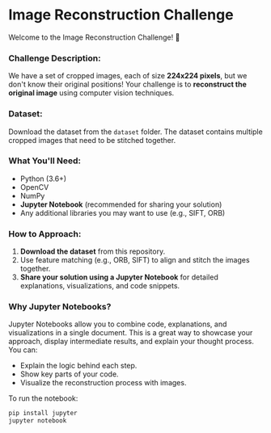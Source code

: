 # Image Reconstruction Challenge

Welcome to the Image Reconstruction Challenge! 🎉

### Challenge Description:
We have a set of cropped images, each of size **224x224 pixels**, but we don't know their original positions! Your challenge is to **reconstruct the original image** using computer vision techniques.

### Dataset:
Download the dataset from the `dataset` folder. The dataset contains multiple cropped images that need to be stitched together.

### What You'll Need:
- Python (3.6+)
- OpenCV
- NumPy
- **Jupyter Notebook** (recommended for sharing your solution)
- Any additional libraries you may want to use (e.g., SIFT, ORB)

### How to Approach:
1. **Download the dataset** from this repository.
2. Use feature matching (e.g., ORB, SIFT) to align and stitch the images together.
3. **Share your solution using a Jupyter Notebook** for detailed explanations, visualizations, and code snippets.

### Why Jupyter Notebooks?
Jupyter Notebooks allow you to combine code, explanations, and visualizations in a single document. This is a great way to showcase your approach, display intermediate results, and explain your thought process. You can:
- Explain the logic behind each step.
- Show key parts of your code.
- Visualize the reconstruction process with images.

To run the notebook:
```bash
pip install jupyter
jupyter notebook

